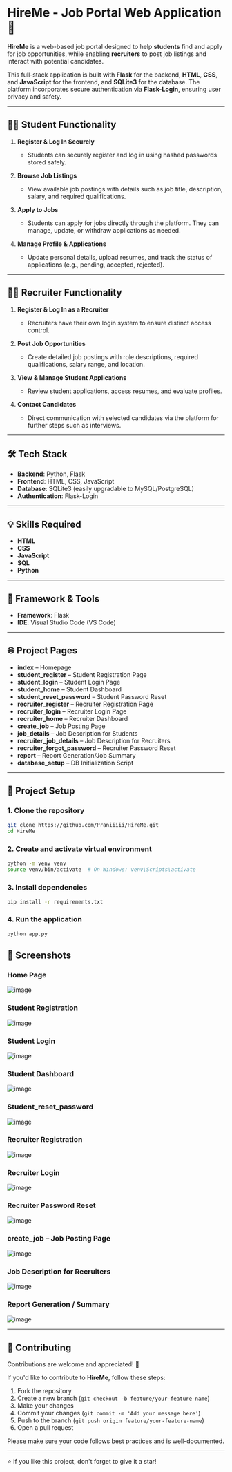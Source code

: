 # HireMe - Job Portal Web Application 🎯

**HireMe** is a web-based job portal designed to help **students** find and apply for job opportunities, while enabling **recruiters** to post job listings and interact with potential candidates.

This full-stack application is built with **Flask** for the backend, **HTML**, **CSS**, and **JavaScript** for the frontend, and **SQLite3** for the database. The platform incorporates secure authentication via **Flask-Login**, ensuring user privacy and safety.

---

## 🧑‍🎓 Student Functionality

1. **Register & Log In Securely**  
   - Students can securely register and log in using hashed passwords stored safely.

2. **Browse Job Listings**  
   - View available job postings with details such as job title, description, salary, and required qualifications.

3. **Apply to Jobs**  
   - Students can apply for jobs directly through the platform. They can manage, update, or withdraw applications as needed.

4. **Manage Profile & Applications**  
   - Update personal details, upload resumes, and track the status of applications (e.g., pending, accepted, rejected).

---

## 🧑‍💼 Recruiter Functionality

1. **Register & Log In as a Recruiter**  
   - Recruiters have their own login system to ensure distinct access control.

2. **Post Job Opportunities**  
   - Create detailed job postings with role descriptions, required qualifications, salary range, and location.

3. **View & Manage Student Applications**  
   - Review student applications, access resumes, and evaluate profiles.

4. **Contact Candidates**  
   - Direct communication with selected candidates via the platform for further steps such as interviews.

---

## 🛠️ Tech Stack

- **Backend**: Python, Flask  
- **Frontend**: HTML, CSS, JavaScript  
- **Database**: SQLite3 (easily upgradable to MySQL/PostgreSQL)  
- **Authentication**: Flask-Login  

---

## 💡 Skills Required

- **HTML**
- **CSS**
- **JavaScript**
- **SQL**
- **Python**

---

## 🧰 Framework & Tools

- **Framework**: Flask  
- **IDE**: Visual Studio Code (VS Code)  

---

## 🌐 Project Pages

- **index** – Homepage
- **student_register** – Student Registration Page
- **student_login** – Student Login Page
- **student_home** – Student Dashboard
- **student_reset_password** – Student Password Reset
- **recruiter_register** – Recruiter Registration Page
- **recruiter_login** – Recruiter Login Page
- **recruiter_home** – Recruiter Dashboard
- **create_job** – Job Posting Page
- **job_details** – Job Description for Students
- **recruiter_job_details** – Job Description for Recruiters
- **recruiter_forgot_password** – Recruiter Password Reset
- **report** – Report Generation/Job Summary
- **database_setup** – DB Initialization Script

---

## 📁 Project Setup

### 1. Clone the repository
```bash
git clone https://github.com/Praniiiii/HireMe.git
cd HireMe
```

### 2. Create and activate virtual environment

```bash
python -m venv venv
source venv/bin/activate  # On Windows: venv\Scripts\activate
```

### 3. Install dependencies

```bash
pip install -r requirements.txt
```

### 4. Run the application

```bash
python app.py
```

## 📸 Screenshots

### Home Page

![image](https://github.com/user-attachments/assets/f236c92a-e9db-41ae-aded-5fa15d068646)

### Student Registration

![image](https://github.com/user-attachments/assets/2a91ac72-2d99-4cf4-ad6a-2ba0f6773dce)

### Student Login

![image](https://github.com/user-attachments/assets/3d23d822-e83a-4c6d-b063-f097ff8eae39)

### Student Dashboard

![image](https://github.com/user-attachments/assets/3faf4c5d-f441-45a7-9db2-f861b5a47845)

### Student_reset_password

![image](https://github.com/user-attachments/assets/d77621c4-bd38-4417-a894-20289223f92d)

### Recruiter Registration

![image](https://github.com/user-attachments/assets/a811c789-d9f4-4499-b454-b33332cd597f)

### Recruiter Login

![image](https://github.com/user-attachments/assets/dbfa37b8-a592-45f7-80b0-d0009e8318b1)

### Recruiter Password Reset

![image](https://github.com/user-attachments/assets/fb8803d5-b617-46e9-81cd-05f16402bc0b)

### create_job – Job Posting Page

![image](https://github.com/user-attachments/assets/76596418-ec83-43b6-a18c-06a8cf068d14)

### Job Description for Recruiters

![image](https://github.com/user-attachments/assets/3317133a-4cd5-4d62-9c52-0bbe04b7a987)


### Report Generation / Summary

![image](https://github.com/user-attachments/assets/f4362073-67aa-4b50-861d-506d59512d9f)


---

## 🤝 Contributing

Contributions are welcome and appreciated! 🙌

If you'd like to contribute to **HireMe**, follow these steps:

1. Fork the repository
2. Create a new branch (`git checkout -b feature/your-feature-name`)
3. Make your changes
4. Commit your changes (`git commit -m 'Add your message here'`)
5. Push to the branch (`git push origin feature/your-feature-name`)
6. Open a pull request

Please make sure your code follows best practices and is well-documented.

---

⭐ If you like this project, don't forget to give it a star!
